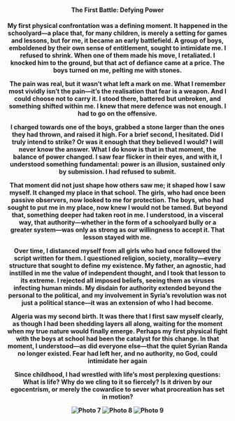 <center><h4>The First Battle: Defying Power<h4><center>

My first physical confrontation was a defining moment. It happened in the schoolyard—a place that, for many children, is merely a setting for games and lessons, but for me, it became an early battlefield. A group of boys, emboldened by their own sense of entitlement, sought to intimidate me. I refused to shrink. When one of them made his move, I retaliated. I knocked him to the ground, but that act of defiance came at a price. The boys turned on me, pelting me with stones.

The pain was real, but it wasn’t what left a mark on me. What I remember most vividly isn’t the pain—it’s the realisation that fear is a weapon. And I could choose not to carry it. I stood there, battered but unbroken, and something shifted within me. I knew that mere defence was not enough. I had to go on the offensive. 

I charged towards one of the boys, grabbed a stone larger than the ones they had thrown, and raised it high. For a brief second, I hesitated. Did I truly intend to strike? Or was it enough that they believed I would? I will never know the answer. What I do know is that in that moment, the balance of power changed. I saw fear flicker in their eyes, and with it, I understood something fundamental: power is an illusion, sustained only by submission. I had refused to submit.

That moment did not just shape how others saw me; it shaped how I saw myself. It changed my place in that school. The girls, who had once been passive observers, now looked to me for protection. The boys, who had sought to put me in my place, now knew I would not be tamed. But beyond that, something deeper had taken root in me. I understood, in a visceral way, that authority—whether in the form of a schoolyard bully or a greater system—was only as strong as our willingness to accept it. That lesson stayed with me. 

Over time, I distanced myself from all girls who had once followed the script written for them. I questioned religion, society, morality—every structure that sought to define my existence. My father, an agnostic, had instilled in me the value of independent thought, and I took that lesson to its extreme. I rejected all imposed beliefs, seeing them as viruses infecting human minds. My disdain for authority extended beyond the personal to the political, and my involvement in Syria’s revolution was not just a political stance—it was an extension of who I had become.

Algeria was my second birth. It was there that I first saw myself clearly, as though I had been shedding layers all along, waiting for the moment when my true nature would finally emerge. Perhaps my first physical fight with the boys at school had been the catalyst for this change. In that moment, I understood—as did everyone else—that the quiet Syrian Randa no longer existed. Fear had left her, and no authority, no God, could intimidate her again

Since childhood, I had wrestled with life’s most perplexing questions: What is life? Why do we cling to it so fiercely? Is it driven by our egocentrism, or merely the cowardice to sever what procreation has set in motion?

![Photo 7](7.jpeg)
![Photo 8](8.jpeg)
![Photo 9](9.jpeg)
